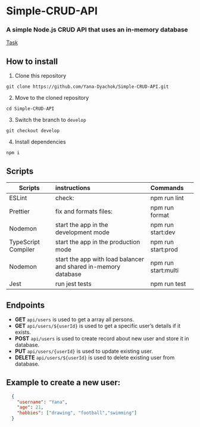 # Simple-CRUD-API
### A simple Node.js CRUD API that uses an in-memory database
[Task](https://github.com/AlreadyBored/nodejs-assignments/blob/main/assignments/crud-api/assignment.md)

## How to install

1.  Clone this repository
```
git clone https://github.com/Yana-Dyachok/Simple-CRUD-API.git
```
2.  Move to the cloned repository
```
cd Simple-CRUD-API
```
3.  Switch the branch to `develop`
```
git checkout develop
```
4.  Install dependencies
```
npm i
```
## Scripts
 Scripts                  |   instructions                         | Commands
--------------------------|:---------------------------------------|:-----------------------------
ESLint                    | check:                                 | npm run lint 
Prettier                  | fix and formats files:                 | npm run format
Nodemon                   | start the app in the development mode  |  npm run start:dev 
TypeScript Compiler       | start the app in the production mode   | npm run start:prod
Nodemon                   | start the app with load balancer and shared in-memory database              | npm run start:multi
Jest                      | run jest tests                         | npm run test

## Endpoints

 - **GET** ```api/users```  is used to get a array all persons.
 - **GET** ```api/users/${userId}``` is used to get a specific user’s details if it exists.
 - **POST** ```api/users```  is used to create record about new user and store it in database.
 - **PUT** ```api/users/{userId}```  is used to update existing user.
 - **DELETE** ```api/users/${userId}```  is used to delete existing user from database.

## Example to create a new user:

```JSON
  {
    "username": "Yana",
    "age": 21,
    "hobbies": ["drawing", "football","swimming"]
  }
```